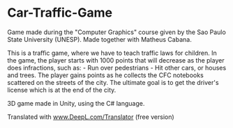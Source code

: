 # Car-Traffic-Game

Game made during the "Computer Graphics" course given by the Sao Paulo State University (UNESP). Made together with Matheus Cabana. 

This is a traffic game, where we have to teach traffic laws for children. In the game, the player starts with 1000 points that will decrease as the player does infractions, such as: - Run over pedestrians - Hit other cars, or houses and trees. The player gains points as he collects the CFC notebooks scattered on the streets of the city. The ultimate goal is to get the driver's license which is at the end of the city.

3D game made in Unity, using the C# language.

Translated with www.DeepL.com/Translator (free version)
